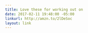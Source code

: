 ```yaml
---
title: Love these for working out on
date: 2017-02-11 19:48:00 -05:00
linkurl: http://amzn.to/2lDeSoc
layout: link
---
```


